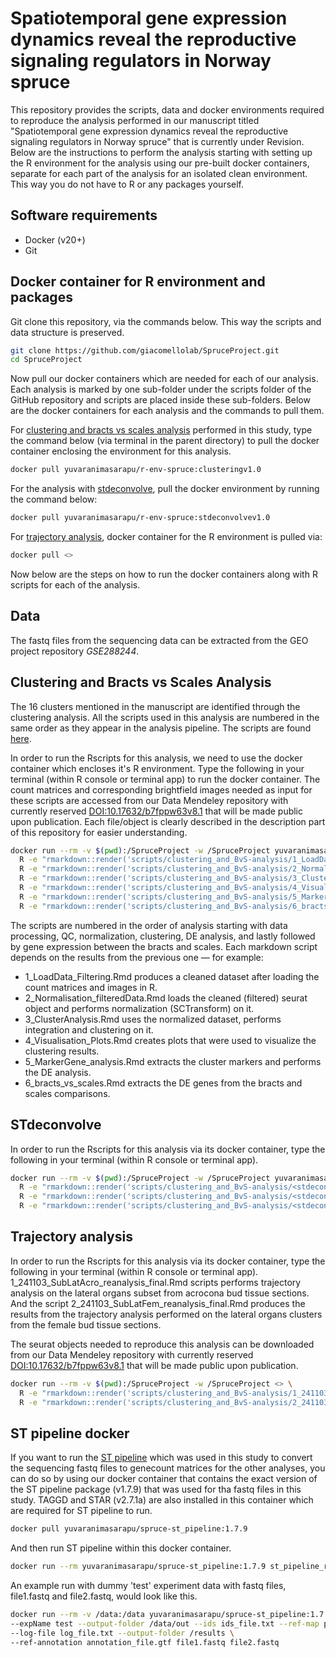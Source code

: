 # Spatiotemporal gene expression dynamics reveal the reproductive signaling regulators in Norway spruce
This repository provides the scripts, data and docker environments required to reproduce the analysis performed in our manuscript titled "Spatiotemporal gene expression dynamics reveal the reproductive signaling regulators in Norway spruce" that is currently under Revision. 
Below are the instructions to perform the analysis starting with setting up the R environment for the analysis using our pre-built docker containers, separate for each part of the analysis for an isolated clean environment. This way you do not have to R or any packages yourself.

## Software requirements
- Docker (v20+)
- Git

## Docker container for R environment and packages
Git clone this repository, via the commands below. This way the scripts and data structure is preserved.

```bash
git clone https://github.com/giacomellolab/SpruceProject.git
cd SpruceProject
```

Now pull our docker containers which are needed for each of our analysis. Each analysis is marked by one sub-folder under the scripts folder of the GitHub repository and scripts are placed inside these sub-folders. Below are the docker containers for each analysis and the commands to pull them.

For [clustering and bracts vs scales analysis](scripts/clustering_and_BvS-analysis) performed in this study, type the command below (via terminal in the parent directory) to pull the docker container enclosing the environment for this analysis.
```bash
docker pull yuvaranimasarapu/r-env-spruce:clusteringv1.0
```

For the analysis with [stdeconvolve](scripts/stdeconvolve), pull the docker environment by running the command below:
```bash
docker pull yuvaranimasarapu/r-env-spruce:stdeconvolvev1.0
```

For [trajectory analysis](scripts/trajectory_analysis), docker container for the R environment is pulled via:
```bash
docker pull <>
```

Now below are the steps on how to run the docker containers along with R scripts for each of the analysis.

## Data
The fastq files from the sequencing data can be extracted from the GEO project repository *GSE288244*.

## Clustering and Bracts vs Scales Analysis
The 16 clusters mentioned in the manuscript are identified through the clustering analysis. All the scripts used in this analysis are numbered in the same order as they appear in the analysis pipeline. The scripts are found [here](scripts/clustering_and_BvS-analysis). 

In order to run the Rscripts for this analysis, we need to use the docker container which encloses it's R environment. Type the following in your terminal (within R console or terminal app) to run the docker container.
The count matrices and corresponding brightfield images needed as input for these scripts are accessed from our Data Mendeley repository with currently reserved [DOI:10.17632/b7fppw63v8.1](https://data.mendeley.com/preview/b7fppw63v8?a=0a093701-dffc-4dd8-bdab-bb372579088) that will be made public upon publication. Each file/object is clearly described in the description part of this repository for easier understanding.

```bash
docker run --rm -v $(pwd):/SpruceProject -w /SpruceProject yuvaranimasarapu/r-env-spruce:clusteringv1.0 \
  R -e "rmarkdown::render('scripts/clustering_and_BvS-analysis/1_LoadData_Filtering.Rmd', output_dir = 'results')" && \
  R -e "rmarkdown::render('scripts/clustering_and_BvS-analysis/2_Normalisation_filteredData.Rmd', output_dir = 'results')" && \
  R -e "rmarkdown::render('scripts/clustering_and_BvS-analysis/3_ClusterAnalysis.Rmd', output_dir = 'results')" && \
  R -e "rmarkdown::render('scripts/clustering_and_BvS-analysis/4_Visualisation_Plots.Rmd', output_dir = 'results')" && \
  R -e "rmarkdown::render('scripts/clustering_and_BvS-analysis/5_MarkerGene_analysis.Rmd', output_dir = 'results')" && \
  R -e "rmarkdown::render('scripts/clustering_and_BvS-analysis/6_bracts_vs_scales.Rmd', output_dir = 'results')"
```

The scripts are numbered in the order of analysis starting with data processing, QC, normalization, clustering, DE analysis, and lastly followed by gene expression between the bracts and scales.
Each markdown script depends on the results from the previous one — for example:
- 1_LoadData_Filtering.Rmd produces a cleaned dataset after loading the count matrices and images in R.
- 2_Normalisation_filteredData.Rmd loads the cleaned (filtered) seurat object and performs normalization (SCTransform) on it.
- 3_ClusterAnalysis.Rmd uses the normalized dataset, performs integration and clustering on it.
- 4_Visualisation_Plots.Rmd creates plots that were used to visualize the clustering results.
- 5_MarkerGene_analysis.Rmd extracts the cluster markers and performs the DE analysis.
- 6_bracts_vs_scales.Rmd extracts the DE genes from the bracts and scales comparisons.

## STdeconvolve
In order to run the Rscripts for this analysis via its docker container, type the following in your terminal (within R console or terminal app).

```bash
docker run --rm -v $(pwd):/SpruceProject -w /SpruceProject yuvaranimasarapu/r-env-spruce:stdeconvolvev1.0 \
  R -e "rmarkdown::render('scripts/clustering_and_BvS-analysis/<stdeconvolve.Rmd>', output_dir = 'results')" && \
  R -e "rmarkdown::render('scripts/clustering_and_BvS-analysis/<stdeconvolve.Rmd>', output_dir = 'results')" && \
  R -e "rmarkdown::render('scripts/clustering_and_BvS-analysis/<stdeconvolve.Rmd>', output_dir = 'results')"
```

## Trajectory analysis
In order to run the Rscripts for this analysis via its docker container, type the following in your terminal (within R console or terminal app). 1_241103_SubLatAcro_reanalysis_final.Rmd scripts performs trajectory analysis on the lateral organs subset from acrocona bud tissue sections. And the script 2_241103_SubLatFem_reanalysis_final.Rmd produces the results from the trajectory analysis performed on the lateral organs clusters from the female bud tissue sections.

The seurat objects needed to reproduce this analysis can be downloaded from our Data Mendeley repository with currently reserved [DOI:10.17632/b7fppw63v8.1](https://data.mendeley.com/preview/b7fppw63v8?a=0a093701-dffc-4dd8-bdab-bb372579088) that will be made public upon publication.

```bash
docker run --rm -v $(pwd):/SpruceProject -w /SpruceProject <> \
  R -e "rmarkdown::render('scripts/clustering_and_BvS-analysis/1_241103_SubLatAcro_reanalysis_final.Rmd', output_dir = 'results')" && \
  R -e "rmarkdown::render('scripts/clustering_and_BvS-analysis/2_241103_SubLatFem_reanalysis_final.Rmd', output_dir = 'results')"
```

## ST pipeline docker
If you want to run the [ST pipeline](https://github.com/jfnavarro/st_pipeline/tree/1.7.9) which was used in this study to convert the sequencing fastq files to genecount matrices for the other analyses, you can do so by using our docker container that contains the exact version of the ST pipeline package (v1.7.9) that was used for tha fastq files in this study. TAGGD and STAR (v2.7.1a) are also installed in this container which are required for ST pipeline to run.

```bash
docker pull yuvaranimasarapu/spruce-st_pipeline:1.7.9
```

And then run ST pipeline within this docker container.

```bash
docker run --rm yuvaranimasarapu/spruce-st_pipeline:1.7.9 st_pipeline_run.py -h
```

An example run with dummy 'test' experiment data with fastq files, file1.fastq and file2.fastq, would look like this.

```bash
docker run --rm -v /data:/data yuvaranimasarapu/spruce-st_pipeline:1.7.9 \
--expName test --output-folder /data/out --ids ids_file.txt --ref-map path_to_index \
--log-file log_file.txt --output-folder /results \
--ref-annotation annotation_file.gtf file1.fastq file2.fastq 
```

